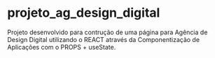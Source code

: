 # projeto_ag_design_digital

Projeto desenvolvido para contrução de uma página para Agência de Design Digital utilizando o REACT através da Componentização de Aplicações com o PROPS + useState.

